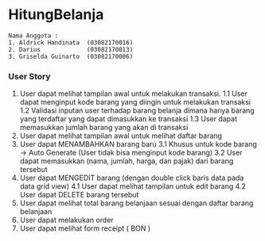 # HitungBelanja

```
Nama Anggota :
1. Aldrick Handinata  (03082170016)
2. Darius             (03082170013)
3. Griselda Guinarto  (03082170006)
```

### User Story

1. User dapat melihat tampilan awal untuk melakukan transaksi.
  1.1 User dapat menginput kode barang yang diingin untuk melakukan transaksi
  1.2 Validasi inputan user terhadap barang belanja dimana hanya barang yang terdaftar yang dapat dimasukkan ke transaksi
  1.3 User dapat memasukkan jumlah barang yang akan di transaksi
2. User dapat melihat tampilan awal untuk melihat daftar barang
3. User dapat MENAMBAHKAN barang baru
  3.1 Khusus untuk kode barang -> Auto Generate (User tidak bisa menginput kode barang)
  3.2 User dapat memasukkan (nama, jumlah, harga, dan pajak) dari barang tersebut
4. User dapat MENGEDIT barang (dengan double click baris data pada data grid view)
  4.1 User dapat melihat tampilan untuk edit barang
  4.2 User dapat DELETE barang tersebut
5. User dapat melihat total barang belanjaan sesuai dengan daftar barang belanjaan
6. User dapat melakukan order
7. User dapat melihat form receipt ( BON )
